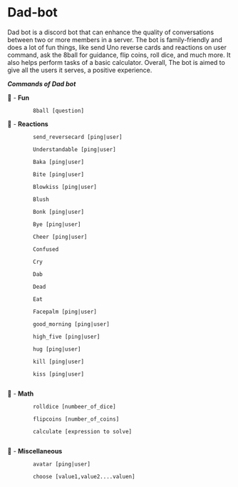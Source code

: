 # Dad-bot
Dad bot is a discord bot that can enhance the quality of conversations between two or more members in a server. The bot is family-friendly and does a lot of fun things, like send Uno reverse cards and reactions on user command, ask the 8ball for guidance, flip coins, roll dice, and much more. It also helps perform tasks of a basic calculator. Overall, The bot is aimed to give all the users it serves, a positive experience.

**_Commands of Dad bot_**

💫 - __Fun__

            8ball [question]


👻 - __Reactions__

            send_reversecard [ping|user]

            Understandable [ping|user]

            Baka [ping|user]

            Bite [ping|user]

            Blowkiss [ping|user]

            Blush 

            Bonk [ping|user]

            Bye [ping|user] 

            Cheer [ping|user] 

            Confused 

            Cry

            Dab 

            Dead 

            Eat 

            Facepalm [ping|user] 

            good_morning [ping|user]

            high_five [ping|user]

            hug [ping|user]

            kill [ping|user] 

            kiss [ping|user] ⠀⠀⠀⠀⠀⠀⠀⠀⠀⠀⠀⠀⠀⠀⠀⠀⠀⠀⠀⠀⠀⠀⠀⠀⠀⠀⠀⠀⠀⠀⠀⠀⠀⠀⠀⠀⠀⠀⠀⠀⠀⠀⠀⠀⠀⠀⠀⠀⠀


💯 - __Math__

            rolldice [numbeer_of_dice]

            flipcoins [number_of_coins]

            calculate [expression to solve] ⠀⠀⠀⠀⠀⠀⠀⠀⠀⠀⠀⠀⠀⠀⠀⠀⠀⠀⠀⠀⠀⠀⠀⠀⠀⠀⠀⠀⠀⠀⠀⠀⠀⠀⠀⠀⠀⠀⠀⠀⠀⠀⠀⠀⠀⠀⠀⠀⠀


👾 - __Miscellaneous__

            avatar [ping|user] 

            choose [value1,value2....valuen] ⠀⠀⠀⠀⠀⠀⠀⠀⠀⠀⠀⠀⠀⠀⠀⠀⠀⠀⠀⠀⠀⠀⠀⠀⠀⠀⠀⠀⠀⠀⠀⠀⠀⠀⠀⠀⠀⠀⠀⠀⠀


